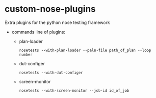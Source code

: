 custom-nose-plugins
===================
Extra plugins for the python nose testing framework

* commands line of plugins:  

  * plan-loader  
    ```
    nosetests --with-plan-loader --paln-file path_of_plan --loop number
    ```  

  * dut-configer  
    ```
    nosetests --with-dut-configer
    ```  

  * screen-monitor  
    ```
    nosetests --with-screen-monitor --job-id id_of_job
    ```

